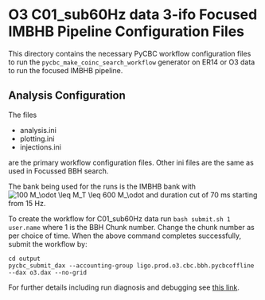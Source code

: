 # O3 C01_sub60Hz data 3-ifo Focused IMBHB Pipeline Configuration Files #

This directory contains the necessary PyCBC workflow configuration files to
run the ``pycbc_make_coinc_search_workflow`` generator on ER14 or O3 data
to run the focused IMBHB pipeline.

## Analysis Configuration ##

The files

 * analysis.ini
 * plotting.ini
 * injections.ini

are the primary workflow configuration files.  Other ini files are the same as used in Focussed BBH search.

The bank being used for the runs is the IMBHB bank with <img src="https://latex.codecogs.com/gif.latex?100&space;M_\odot&space;\leq&space;M_T&space;\leq&space;600&space;M_\odot" title="100 M_\odot \leq M_T \leq 600 M_\odot" />  and duration cut of 70 ms starting from 15 Hz. 

To create the workflow for C01_sub60Hz data run `bash submit.sh 1 user.name` where 1 is the BBH Chunk number. Change the chunk number as per choice of time. When the above command completes successfully, submit the workflow by:
```
cd output
pycbc_submit_dax --accounting-group ligo.prod.o3.cbc.bbh.pycbcoffline --dax o3.dax --no-grid
```

For further details including run diagnosis and debugging see [this link](https://pycbc.org/pycbc/latest/html/workflow/pycbc_make_coinc_search_workflow.html#monitor-and-debug-the-workflow-detailed-pegasus-documentation).
